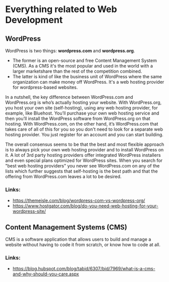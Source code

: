 # Everything related to Web Development

## WordPress

WordPress is two things: **wordpress.com** and **wordpress.org**. 
- The former is an open-source and free Content Management System (CMS). As a CMS it's the most popular and used in the world with a larger marketshare than the rest of the competition combined.
- The latter is kind of like the business unit of WordPress where the same organization can make money off WordPress. It's a web hosting provider for wordpress-based websites.

In a nutshell, the key difference between WordPress.com and WordPress.org is who’s actually hosting your website. With WordPress.org, you host your own site (self-hosting), using any web hosting provider, for example, like Bluehost. You’ll purchase your own web hosting service and then you’ll install the WordPress software from WordPress.org on that hosting. With WordPress.com, on the other hand, it’s WordPress.com that takes care of all of this for you so you don't need to look for a separate web hosting provider. You just register for an account and you can start building.

The overall consensus seems to be that the best and most flexible approach is to always pick your own web hosting provider and to install WordPress on it. A lot of 3rd party hosting providers offer integrated WordPress installers and even special plans optimized for WordPress sites. When you search for "best web hosting providers" you never see WordPress.com on any of the lists which further suggests that self-hosting is the best path and that the offering from WordPress.com leaves a lot to be desired.

### Links:

- https://themeisle.com/blog/wordpress-com-vs-wordpress-org/
- https://www.hostgator.com/blog/do-you-need-web-hosting-for-your-wordpress-site/

## Content Management Systems (CMS)

CMS is a software application that allows users to build and manage a website without having to code it from scratch, or know how to code at all.

### Links:

- https://blog.hubspot.com/blog/tabid/6307/bid/7969/what-is-a-cms-and-why-should-you-care.aspx